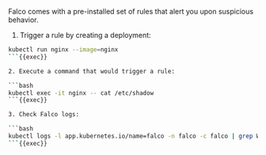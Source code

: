 Falco comes with a pre-installed set of rules that alert you upon suspicious behavior.

1. Trigger a rule by creating a deployment:

```bash
kubectl run nginx --image=nginx
```{{exec}}

2. Execute a command that would trigger a rule:

```bash
kubectl exec -it nginx -- cat /etc/shadow
```{{exec}}

3. Check Falco logs:

```bash
kubectl logs -l app.kubernetes.io/name=falco -n falco -c falco | grep Warning
```{{exec}}
